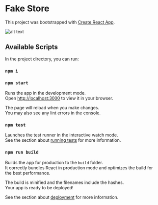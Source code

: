 # Fake Store

This project was bootstrapped with [Create React App](https://github.com/facebook/create-react-app).

![alt text](https://res.cloudinary.com/dy5wl8c6k/image/upload/v1649781504/Captura_de_Pantalla_2022-04-12_a_la_s_11.36.32_a.m._xqshdp.png)


## Available Scripts

In the project directory, you can run:

### `npm i`

### `npm start`

Runs the app in the development mode.\
Open [http://localhost:3000](http://localhost:3000) to view it in your browser.

The page will reload when you make changes.\
You may also see any lint errors in the console.

### `npm test`

Launches the test runner in the interactive watch mode.\
See the section about [running tests](https://facebook.github.io/create-react-app/docs/running-tests) for more information.

### `npm run build`

Builds the app for production to the `build` folder.\
It correctly bundles React in production mode and optimizes the build for the best performance.

The build is minified and the filenames include the hashes.\
Your app is ready to be deployed!

See the section about [deployment](https://facebook.github.io/create-react-app/docs/deployment) for more information.

